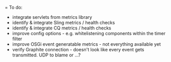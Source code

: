 = To do:

* integrate servlets from metrics library
* identify & integrate Sling metrics / health checks
* identify & integrate CQ metrics / health checks
* improve config options - e.g. whitelistening components within the timer filter
* improve OSGi event generatable metrics - not everything available yet
* verify Graphite connection - doesn't look like every event gets transmitted. UDP to blame or ...?


